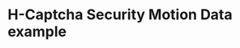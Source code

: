 
# H-Captcha Security Motion Data example

<!-- {
  "st": 1748574732262,
  "dct": 1748574732262,
  "pm": [ [ 213, 252, 1748574738253 ],
    [ 205, 272, 1748574738284 ],
    [ 200, 285, 1748574738302 ],
    [ 185, 319, 1748574738329 ],
    [ 179, 334, 1748574738358 ],
    [ 175, 341, 1748574738376 ],
    [ 171, 345, 1748574738406 ],
    [ 169, 346, 1748574738423 ],
    [ 167, 347, 1748574738451 ],
    [ 166, 347, 1748574738467 ],
    [ 164, 347, 1748574738499 ],
    [ 162, 347, 1748574738530 ],
    [ 161, 347, 1748574738560 ],
    [ 161, 348, 1748574738591 ],
    [ 162, 348, 1748574738682 ],
    [ 162, 347, 1748574738712 ],
    [ 166, 347, 1748574739142 ],
    [ 179, 347, 1748574739171 ],
    [ 207, 347, 1748574739204 ],
    [ 256, 347, 1748574739233 ],
    [ 303, 347, 1748574739263 ],
    [ 328, 347, 1748574739293 ],
    [ 335, 347, 1748574739310 ],
    [ 339, 346, 1748574739354 ],
    [ 339, 348, 1748574739781 ],
    [ 333, 364, 1748574739811 ],
    [ 325, 381, 1748574739829 ],
    [ 296, 422, 1748574739856 ],
    [ 275, 443, 1748574739873 ],
    [ 231, 472, 1748574739903 ],
    [ 206, 482, 1748574739934 ],
    [ 178, 489, 1748574739966 ],
    [ 168, 490, 1748574739982 ],
    [ 160, 490, 1748574740009 ],
    [ 157, 490, 1748574740025 ],
    [ 152, 490, 1748574740057 ],
    [ 150, 488, 1748574740087 ],
    [ 152, 488, 1748574740392 ],
    [ 170, 490, 1748574740424 ],
    [ 209, 499, 1748574740440 ],
    [ 311, 533, 1748574740467 ],
    [ 391, 571, 1748574740486 ],
    [ 496, 635, 1748574741707 ],
    [ 485, 629, 1748574741737 ],
    [ 481, 626, 1748574741753 ],
    [ 478, 624, 1748574741769 ],
    [ 475, 621, 1748574741799 ],
    [ 473, 619, 1748574741830 ],
    [ 472, 617, 1748574744578 ],
    [ 472, 616, 1748574744609 ],
    [ 471, 615, 1748574744638 ],
    [ 471, 613, 1748574744684 ],
    [ 470, 613, 1748574744700 ],
    [ 470, 611, 1748574744778 ],
    [ 470, 610, 1748574744900 ],
    [ 469, 610, 1748574744928 ],
    [ 469, 609, 1748574745128 ],
    [ 469, 608, 1748574745264 ],
    [ 469, 607, 1748574745312 ],
    [ 469, 604, 1748574745557 ],
    [ 467, 594, 1748574745587 ],
    [ 460, 570, 1748574745604 ],
    [ 431, 481, 1748574745632 ],
    [ 422, 452, 1748574745648 ],
    [ 409, 417, 1748574745681 ],
    [ 403, 398, 1748574745710 ],
    [ 401, 396, 1748574745742 ],
    [ 400, 393, 1748574745773 ],
    [ 400, 390, 1748574745803 ],
    [ 399, 389, 1748574745821 ],
    [ 396, 383, 1748574745848 ],
    [ 394, 378, 1748574745865 ],
    [ 391, 370, 1748574745895 ],
    [ 388, 366, 1748574745926 ],
    [ 387, 366, 1748574746200 ],
    [ 372, 354, 1748574746231 ],
    [ 360, 342, 1748574746247 ],
    [ 347, 330, 1748574746263 ],
    [ 324, 305, 1748574746293 ],
    [ 312, 292, 1748574746310 ],
    [ 291, 272, 1748574746338 ],
    [ 286, 267, 1748574746354 ],
    [ 280, 261, 1748574746385 ],
    [ 277, 260, 1748574746569 ],
    [ 252, 260, 1748574746599 ],
    [ 216, 260, 1748574746629 ],
    [ 179, 258, 1748574746661 ],
    [ 163, 256, 1748574746691 ],
    [ 163, 259, 1748574746933 ],
    [ 193, 295, 1748574746966 ],
    [ 256, 361, 1748574746996 ],
    [ 341, 440, 1748574747026 ],
    [ 366, 460, 1748574747043 ],
    [ 393, 483, 1748574747070 ],
    [ 397, 487, 1748574747088 ],
    [ 400, 490, 1748574747697 ],
    [ 406, 498, 1748574747714 ],
    [ 433, 533, 1748574747742 ],
    [ 441, 543, 1748574747758 ],
    [ 459, 565, 1748574747789 ],
    [ 466, 574, 1748574747819 ],
    [ 467, 576, 1748574747850 ],
    [ 467, 577, 1748574748051 ],
    [ 467, 578, 1748574748079 ],
    [ 465, 580, 1748574748096 ],
    [ 464, 583, 1748574748126 ],
    [ 462, 587, 1748574748157 ],
    [ 460, 589, 1748574748188 ]
  ],
  "pm-mp": 51.99658703071674,
  "mm": [ [ 212, 256, 1748574738253 ],
    [ 202, 279, 1748574738284 ],
    [ 197, 291, 1748574738302 ],
    [ 183, 327, 1748574738329 ],
    [ 176, 338, 1748574738358 ],
    [ 174, 343, 1748574738376 ],
    [ 170, 346, 1748574738406 ],
    [ 169, 346, 1748574738423 ],
    [ 167, 347, 1748574738452 ],
    [ 166, 347, 1748574738468 ],
    [ 163, 347, 1748574738500 ],
    [ 162, 347, 1748574738530 ],
    [ 161, 347, 1748574738560 ],
    [ 161, 348, 1748574738591 ],
    [ 162, 348, 1748574738682 ],
    [ 162, 347, 1748574738713 ],
    [ 166, 347, 1748574739142 ],
    [ 183, 347, 1748574739171 ],
    [ 231, 347, 1748574739204 ],
    [ 269, 347, 1748574739234 ],
    [ 313, 347, 1748574739263 ],
    [ 332, 347, 1748574739293 ],
    [ 336, 347, 1748574739310 ],
    [ 339, 346, 1748574739354 ],
    [ 338, 352, 1748574739782 ],
    [ 330, 371, 1748574739812 ],
    [ 312, 401, 1748574739829 ],
    [ 286, 433, 1748574739856 ],
    [ 264, 452, 1748574739873 ],
    [ 221, 477, 1748574739903 ],
    [ 191, 486, 1748574739935 ],
    [ 172, 489, 1748574739966 ],
    [ 165, 490, 1748574739982 ],
    [ 158, 490, 1748574740009 ],
    [ 156, 490, 1748574740025 ],
    [ 152, 489, 1748574740057 ],
    [ 150, 488, 1748574740087 ],
    [ 152, 488, 1748574740393 ],
    [ 190, 494, 1748574740424 ],
    [ 232, 506, 1748574740441 ],
    [ 350, 551, 1748574740467 ],
    [ 430, 594, 1748574740486 ],
    [ 492, 633, 1748574741707 ],
    [ 483, 627, 1748574741738 ],
    [ 479, 625, 1748574741754 ],
    [ 476, 622, 1748574741782 ],
    [ 474, 620, 1748574741799 ],
    [ 473, 619, 1748574741830 ],
    [ 472, 617, 1748574744578 ],
    [ 472, 616, 1748574744609 ],
    [ 471, 615, 1748574744639 ],
    [ 471, 613, 1748574744684 ],
    [ 470, 613, 1748574744700 ],
    [ 470, 611, 1748574744778 ],
    [ 470, 610, 1748574744900 ],
    [ 469, 610, 1748574744928 ],
    [ 469, 609, 1748574745129 ],
    [ 469, 608, 1748574745264 ],
    [ 469, 607, 1748574745312 ],
    [ 469, 604, 1748574745558 ],
    [ 463, 578, 1748574745587 ],
    [ 446, 525, 1748574745604 ],
    [ 428, 470, 1748574745632 ],
    [ 419, 445, 1748574745648 ],
    [ 407, 411, 1748574745681 ],
    [ 403, 398, 1748574745710 ],
    [ 401, 395, 1748574745742 ],
    [ 400, 392, 1748574745774 ],
    [ 399, 390, 1748574745803 ],
    [ 398, 386, 1748574745821 ],
    [ 396, 380, 1748574745848 ],
    [ 394, 376, 1748574745865 ],
    [ 390, 368, 1748574745895 ],
    [ 388, 366, 1748574745926 ],
    [ 387, 366, 1748574746200 ],
    [ 367, 348, 1748574746231 ],
    [ 354, 336, 1748574746247 ],
    [ 342, 325, 1748574746263 ],
    [ 320, 301, 1748574746293 ],
    [ 299, 280, 1748574746310 ],
    [ 289, 270, 1748574746338 ],
    [ 284, 265, 1748574746355 ],
    [ 279, 260, 1748574746385 ],
    [ 274, 260, 1748574746569 ],
    [ 241, 260, 1748574746599 ],
    [ 204, 260, 1748574746629 ],
    [ 172, 257, 1748574746661 ],
    [ 161, 256, 1748574746691 ],
    [ 160, 256, 1748574746707 ],
    [ 166, 264, 1748574746933 ],
    [ 206, 308, 1748574746966 ],
    [ 278, 381, 1748574746996 ],
    [ 348, 446, 1748574747027 ],
    [ 371, 464, 1748574747043 ],
    [ 393, 483, 1748574747070 ],
    [ 399, 489, 1748574747088 ],
    [ 403, 493, 1748574747697 ],
    [ 411, 505, 1748574747714 ],
    [ 433, 533, 1748574747742 ],
    [ 445, 548, 1748574747759 ],
    [ 462, 569, 1748574747789 ],
    [ 467, 575, 1748574747819 ],
    [ 467, 576, 1748574747850 ],
    [ 467, 577, 1748574748052 ],
    [ 466, 579, 1748574748079 ],
    [ 465, 580, 1748574748096 ],
    [ 463, 584, 1748574748126 ],
    [ 461, 587, 1748574748157 ],
    [ 459, 589, 1748574748188 ]
  ],
  "mm-mp": 87.05142857142854,
  "md": [ [ 162, 347, 1748574738839 ],
    [ 339, 346, 1748574739452 ],
    [ 150, 488, 1748574740107 ],
    [ 472, 618, 1748574741866 ],
    [ 388, 366, 1748574745945 ],
    [ 279, 260, 1748574746426 ],
    [ 160, 256, 1748574746740 ],
    [ 459, 590, 1748574748208 ]
  ],
  "md-mp": 1338.4285714285713,
  "mu": [ [ 162, 347, 1748574738895 ],
    [ 339, 346, 1748574739519 ],
    [ 150, 488, 1748574740177 ],
    [ 472, 618, 1748574741935 ],
    [ 388, 366, 1748574746009 ],
    [ 279, 260, 1748574746499 ],
    [ 160, 256, 1748574746811 ],
    [ 459, 590, 1748574748297 ]
  ],
  "mu-mp": 1343.142857142857,
  "topLevel": {
    "inv": false,
    "theme": 1796889847,
    "pel": "<div id=\"hcaptcha-demo\" class=\"h-captcha\" data-sitekey=\"a5f74b19-9e45-40e0-b45d-47ff91b7a6c2\" data-callback=\"onSuccess\" data-expired-callback=\"onExpire\"></div>",
    "st": 1748574731026,
    "sc": {
      "availWidth": 1470,
      "availHeight": 879,
      "width": 1470,
      "height": 919,
      "colorDepth": 24,
      "pixelDepth": 24,
      "availLeft": 0,
      "availTop": 0,
      "onchange": null,
      "isExtended": false
    },
    "or": "landscape",
    "wi": [ 1454, 717 ],
    "nv": {
      "vendorSub": "",
      "productSub": "20030107",
      "vendor": "Google Inc.",
      "maxTouchPoints": 0,
      "scheduling": {},
      "userActivation": {},
      "doNotTrack": null,
      "geolocation": {},
      "connection": {},
      "pdfViewerEnabled": true,
      "webkitTemporaryStorage": {},
      "windowControlsOverlay": {},
      "hardwareConcurrency": 32,
      "cookieEnabled": true,
      "appCodeName": "Mozilla",
      "appName": "Netscape",
      "appVersion": "5.0 (Windows NT 10.0; Win64; x64) AppleWebKit/537.36 (KHTML, like Gecko) Chrome/136.0.0.0 Safari/537.36",
      "platform": "Win32",
      "product": "Gecko",
      "userAgent": "Mozilla/5.0 (Windows NT 10.0; Win64; x64) AppleWebKit/537.36 (KHTML, like Gecko) Chrome/136.0.0.0 Safari/537.36",
      "language": "en-US",
      "languages": [ "en-US", "en" ],
      "onLine": true,
      "webdriver": false,
      "deprecatedRunAdAuctionEnforcesKAnonymity": false,
      "protectedAudience": {},
      "bluetooth": {},
      "storageBuckets": {},
      "clipboard": {},
      "credentials": {},
      "keyboard": {},
      "managed": {},
      "mediaDevices": {},
      "storage": {},
      "serviceWorker": {},
      "virtualKeyboard": {},
      "wakeLock": {},
      "deviceMemory": 8,
      "userAgentData": {
        "brands": [ { "brand": "Chromium", "version": "136" }, { "brand": "Google Chrome", "version": "136" }, { "brand": "Not.A/Brand", "version": "99" } ],
        "mobile": false,
        "platform": "Windows"
      },
      "cookieDeprecationLabel": {},
      "login": {},
      "ink": {},
      "mediaCapabilities": {},
      "devicePosture": {},
      "hid": {},
      "locks": {},
      "gpu": {},
      "mediaSession": {},
      "permissions": {},
      "presentation": {},
      "serial": {},
      "usb": {},
      "xr": {},
      "plugins": [ "internal-pdf-viewer", "internal-pdf-viewer", "internal-pdf-viewer", "internal-pdf-viewer", "internal-pdf-viewer" ]
    },
    "dr": "https://www.google.com/",
    "exec": "m",
    "wn": [], "wn-mp": 0, "xy": [],
    "xy-mp": 0,
    "pm": [ [ 581, 641, 1748574740515 ],
      [ 596, 650, 1748574740531 ],
      [ 595, 650, 1748574741677 ]
    ],
    "pm-mp": 1094.25,
    "mm": [ [ 590, 647, 1748574740515 ],
      [ 596, 650, 1748574740531 ],
      [ 595, 650, 1748574741677 ]
    ],
    "mm-mp": 1750.8
  },
  "v": 1,
  "tc": {
    "39a46cfc-68af-4b59-aeb6-1f631470e42c": [ 1.0212765957446808, 10, 199.63829787234042 ],
    "94fc50f1-05ec-4a93-b597-6b9e041f845a": [ 1.0212765957446808, 10, 199.63829787234042 ]
  }
} -->
